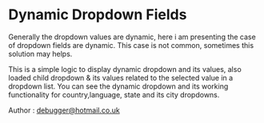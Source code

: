 # Dynamic Dropdown Fields

Generally the dropdown values are dynamic, here i am presenting the case of dropdown fields are dynamic. This case is not common, sometimes this solution may helps.

This is a simple logic to display dynamic dropdown and its values, also loaded child dropdown & its values related to the selected value in a dropdown list. 
You can see the dynamic dropdown and its working functionality for country,language, state and its city dropdowns. 


Author : debugger@hotmail.co.uk
